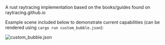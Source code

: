 A rust raytracing implementation based on the books/guides found on raytracing.github.io

Example scene included below to demonstrate current capabilities (can be rendered using `cargo run custom_bubble.json`):

![custom_bubble.json](https://i.imgur.com/AT2jUit.png)

